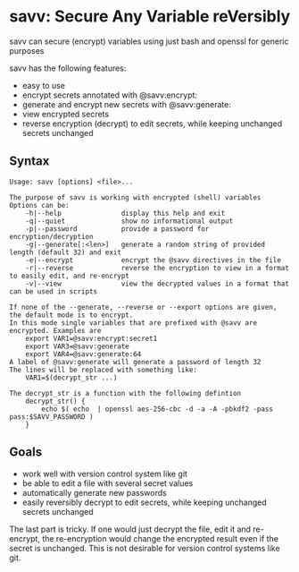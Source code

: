 # savv: Secure Any Variable reVersibly
savv can secure (encrypt) variables using just bash and openssl for generic purposes

savv has the following features:
- easy to use
- encrypt secrets annotated with @savv:encrypt:<secret>
- generate and encrypt new secrets with @savv:generate:<length>
- view encrypted secrets
- reverse encryption (decrypt) to edit secrets, while keeping unchanged secrets unchanged

## Syntax
```
Usage: savv [options] <file>...

The purpose of savv is working with encrypted (shell) variables
Options can be:
    -h|--help               display this help and exit
    -q|--quiet              show no informational output
    -p|--password           provide a password for encryption/decryption
    -g|--generate[:<len>]   generate a random string of provided length (default 32) and exit
    -e|--encrypt            encrypt the @savv directives in the file
    -r|--reverse            reverse the encryption to view in a format to easily edit, and re-encrypt
    -v|--view               view the decrypted values in a format that can be used in scripts

If none of the --generate, --reverse or --export options are given, the default mode is to encrypt.
In this mode single variables that are prefixed with @savv are encrypted. Examples are
    export VAR1=@savv:encrypt:secret1
    export VAR3=@savv:generate
    export VAR4=@savv:generate:64
A label of @savv:generate will generate a password of length 32
The lines will be replaced with something like:
    VAR1=$(decrypt_str ...)

The decrypt_str is a function with the following defintion
    decrypt_str() {
        echo $( echo  | openssl aes-256-cbc -d -a -A -pbkdf2 -pass pass:$SAVV_PASSWORD )
    }
```

## Goals
- work well with version control system like git
- be able to edit a file with several secret values
- automatically generate new passwords
- easily reversibly decrypt to edit secrets, while keeping unchanged secrets unchanged

The last part is tricky.
If one would just decrypt the file, edit it and re-encrypt, the re-encryption would change the encrypted result even if the secret is unchanged.
This is not desirable for version control systems like git.
